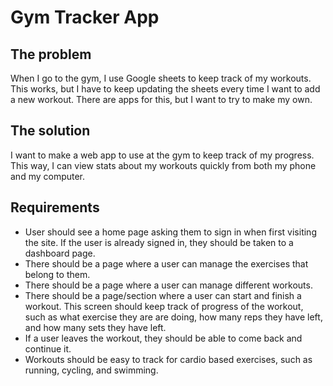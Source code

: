 # Gym Tracker App

## The problem
When I go to the gym, I use Google sheets to keep track of my workouts. This works, but I have to keep updating the sheets every time I want to add a new workout. There are apps for this, but I want to try to make my own.

## The solution
I want to make a web app to use at the gym to keep track of my progress. This way, I can view stats about my workouts quickly from both my phone and my computer.

## Requirements
* User should see a home page asking them to sign in when first visiting the site. If the user is already signed in, they should be taken to a dashboard page.
* There should be a page where a user can manage the exercises that belong to them.
* There should be a page where a user can manage different workouts.
* There should be a page/section where a user can start and finish a workout. This screen should keep track of progress of the workout, such as what exercise they are are doing, how many reps they have left, and how many sets they have left.
* If a user leaves the workout, they should be able to come back and continue it.
* Workouts should be easy to track for cardio based exercises, such as running, cycling, and swimming.